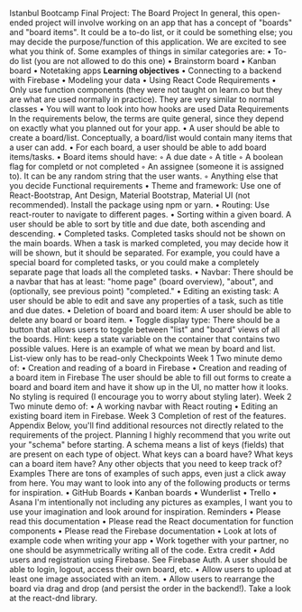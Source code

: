 Istanbul Bootcamp Final Project: The Board Project
In general, this open-ended project will involve working on an app that has a concept of "boards" and "board items". It could be a to-do list, or it could be something else; you may decide the purpose/function of this application. We are excited to see what you think of. Some examples of things in similar categories are:
    • To-do list (you are not allowed to do this one) 
    • Brainstorm board 
    • Kanban board 
    • Notetaking apps 
<b>Learning objectives</b>
    • Connecting to a backend with Firebase 
    • Modeling your data 
    • Using React 
Code Requirements
    • Only use function components (they were not taught on learn.co but they are what are used normally in practice). They are very similar to normal classes 
    • You will want to look into how hooks are used 
Data Requirements
In the requirements below, the terms are quite general, since they depend on exactly what you planned out for your app.
    • A user should be able to create a board/list. Conceptually, a board/list would contain many items that a user can add. 
    • For each board, a user should be able to add board items/tasks. 
    • Board items should have: 
        ◦ A due date 
        ◦ A title 
        ◦ A boolean flag for completd or not completed 
        ◦ An assignee (someone it is assigned to). It can be any random string that the user wants. 
        ◦ Anything else that you decide 
Functional requirements
    • Theme and framework: Use one of React-Bootstrap, Ant Design, Material Bootstrap, Material UI (not recommended). Install the package using npm or yarn. 
    • Routing: Use react-router to navigate to different pages. 
    • Sorting within a given board. A user should be able to sort by title and due date, both ascending and descending. 
    • Completed tasks. Completed tasks should not be shown on the main boards. When a task is marked completed, you may decide how it will be shown, but it should be separated. For example, you could have a special board for completed tasks, or you could make a completely separate page that loads all the completed tasks. 
    • Navbar: There should be a navbar that has at least: "home page" (board overview), "about", and (optionally, see previous point) "completed." 
    • Editing an existing task: A user should be able to edit and save any properties of a task, such as title and due dates. 
    • Deletion of board and board item: A user should be able to delete any board or board item. 
    • Toggle display type: There should be a button that allows users to toggle between "list" and "board" views of all the boards. Hint: keep a state variable on the container that contains two possible values. Here is an example of what we mean by board and list. List-view only has to be read-only 
Checkpoints
Week 1
Two minute demo of:
    • Creation and reading of a board in Firebase 
    • Creation and reading of a board item in Firebase 
The user should be able to fill out forms to create a board and board item and have it show up in the UI, no matter how it looks. No styling is required (I encourage you to worry about styling later).
Week 2
Two minute demo of:
    • A working navbar with React routing 
    • Editing an existing board item in Firebase. 
Week 3
Completion of rest of the features.
Appendix
Below, you'll find additional resources not directly related to the requirements of the project.
Planning
I highly recommend that you write out your "schema" before starting. A schema means a list of keys (fields) that are present on each type of object. What keys can a board have? What keys can a board item have? Any other objects that you need to keep track of?
Examples
There are tons of examples of such apps, even just a click away from here. You may want to look into any of the following products or terms for inspiration.
    • GitHub Boards 
    • Kanban boards 
    • Wunderlist 
    • Trello 
    • Asana 
I'm intentionally not including any pictures as examples, I want you to use your imagination and look around for inspiration.
Reminders
    • Please read this documentation 
    • Please read the React documentation for function components 
    • Please read the Firebase documentation 
    • Look at lots of example code when writing your app 
    • Work together with your partner, no one should be asymmetrically writing all of the code. 
Extra credit
    • Add users and registration using Firebase. See Firebase Auth. A user should be able to login, logout, access their own board, etc. 
    • Allow users to upload at least one image associated with an item. 
    • Allow users to rearrange the board via drag and drop (and persist the order in the backend!). Take a look at the react-dnd library. 
